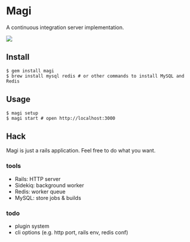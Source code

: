 # Magi
A continuous integration server implementation.

![](http://dl.dropbox.com/u/5978869/image/20130607_012059.png)

## Install
```
$ gem install magi
$ brew install mysql redis # or other commands to install MySQL and Redis
```

## Usage
```
$ magi setup
$ magi start # open http://localhost:3000
```

## Hack
Magi is just a rails application.
Feel free to do what you want.

### tools
* Rails: HTTP server
* Sidekiq: background worker
* Redis: worker queue
* MySQL: store jobs & builds

### todo
* plugin system
* cli options (e.g. http port, rails env, redis conf)

